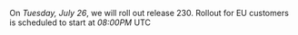 On *Tuesday, July 26*, we will roll out release 230. Rollout for EU customers is scheduled to start at *08:00PM* UTC
